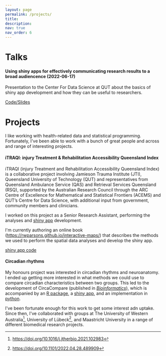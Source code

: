 ```yaml
---
layout: page
permalink: /projects/
title: 
description: 
nav: true
nav_order: 6
---
```


# Talks

#### Using shiny apps for effectively communicating research results to a broad audiencence (2022-06-17)

Presentation to the Center For Data Science at QUT about the basics of shiny app development and how they can be useful to researchers.

[Code/Slides](https://github.com/RWParsons/shiny-demo)


# Projects

I like working with health-related data and statistical programming. Fortunately, I've been able to work with a bunch of great people and across and range of interesting projects.

#### iTRAQI: injury Treatment & Rehabilitation Accessibility Queensland Index

iTRAQI (injury Treatment and Rehabilitation Accessibility Queensland Index) is a collaborative project involving Jamieson Trauma Institute (JTI), Queensland University of Technology (QUT) and representatives from Queensland Ambulance Service (QAS) and Retrieval Services Queensland (RSQ), supported by the Australian Research Council through the ARC Centre of Excellence for Mathematical and Statistical Frontiers (ACEMS) and QUT’s Centre for Data Science, with additional input from government, community members and clinicians.

I worked on this project as a Senior Research Assistant, performing the analyses and [shiny app](https://access.healthequity.link/) development. 

I'm currently authoring an online book (<https://rwparsons.github.io/interactive-maps/>) that describes the methods we used to perform the spatial data analyses and develop the shiny app.

[shiny app code](https://github.com/RWParsons/iTRAQI_app)


#### Circadian rhythms

My honours project was interested in circadian rhythms and neuroanatomy. I ended up getting more interested in what methods we could use to compare circadian characteristics between two groups. This led to the development of CircaCompare (published in *[Bioinformatics](https://doi.org/10.1093/bioinformatics/btz730)*), which is accompanied by an [R package](https://cran.r-project.org/web/packages/circacompare/index.html), a [shiny app](https://rwparsons.shinyapps.io/circacompare/), and an implementation in [python](https://github.com/RWParsons/circacompare_py).


I've been fortunate enough for this work to get some interest adn uptake. Since then, I've collaborated with groups at The University of Western Australia[^1], University of Lübeck[^2], and Maastricht University in a range of different biomedical research projects.


[^1]: <https://doi.org/10.1016/j.jtherbio.2021.102983> 
[^2]: <https://doi.org/10.1101/2022.04.28.489909>
